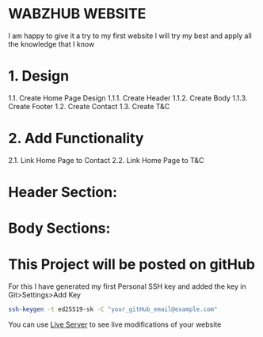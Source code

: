 # WABZHUB WEBSITE
I am happy to give it a try to my first website
I will try my best and apply all the knowledge that I know
# 1. Design
1.1. Create Home Page Design
    1.1.1. Create Header
    1.1.2. Create Body
    1.1.3. Create Footer
1.2. Create Contact
1.3. Create T&C
# 2. Add Functionality
2.1. Link Home Page to Contact
2.2. Link Home Page to T&C
# Header Section:
# Body Sections:

# This Project will be posted on gitHub
For this I have generated my first Personal SSH key and added the key in Git>Settings>Add Key
```bash
ssh-keygen -t ed25519-sk -C "your_gitHub_email@example.com"
```
You can use [Live Server](https://marketplace.visualstudio.com/items?itemName=ritwickdey.LiveServery.LiveServer) to see live modifications of your website
